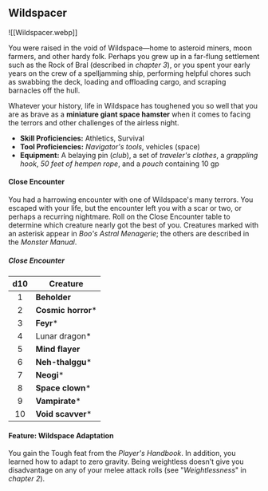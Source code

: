 ## Wildspacer

![[Wildspacer.webp]]

You were raised in the void of Wildspace—home to asteroid miners, moon farmers, and other hardy folk. Perhaps you grew up in a far-flung settlement such as the Rock of Bral (described in *chapter 3*), or you spent your early years on the crew of a spelljamming ship, performing helpful chores such as swabbing the deck, loading and offloading cargo, and scraping barnacles off the hull.

Whatever your history, life in Wildspace has toughened you so well that you are as brave as a **miniature giant space hamster** when it comes to facing the terrors and other challenges of the airless night.

- **Skill Proficiencies:** Athletics, Survival
- **Tool Proficiencies:** *Navigator's tools*, vehicles (space)
- **Equipment:** A belaying pin (*club*), a set of *traveler's clothes*, a *grappling hook*, *50 feet of hempen rope*, and a *pouch* containing 10 gp

#### Close Encounter

You had a harrowing encounter with one of Wildspace's many terrors. You escaped with your life, but the encounter left you with a scar or two, or perhaps a recurring nightmare. Roll on the Close Encounter table to determine which creature nearly got the best of you. Creatures marked with an asterisk appear in *Boo's Astral Menagerie*; the others are described in the *Monster Manual*.

##### Close Encounter
| d10 | Creature           |
|:---:|--------------------|
|  1  | **Beholder**       |
|  2  | **Cosmic horror*** |
|  3  | **Feyr***          |
|  4  | Lunar dragon*      |
|  5  | **Mind flayer**    |
|  6  | **Neh-thalggu***   |
|  7  | **Neogi***         |
|  8  | **Space clown***   |
|  9  | **Vampirate***     |
|  10 | **Void scavver***  |

#### Feature: Wildspace Adaptation

You gain the Tough feat from the *Player's Handbook*. In addition, you learned how to adapt to zero gravity. Being weightless doesn't give you disadvantage on any of your melee attack rolls (see "*Weightlessness*" in *chapter 2*).